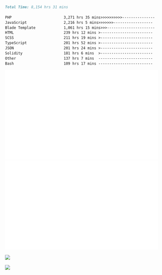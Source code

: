 <!--START_SECTION:waka-->

```markdown
Total Time: 8,154 hrs 31 mins

PHP                        3,271 hrs 35 mins>>>>>>>>>>---------------   39.46 %
JavaScript                 2,216 hrs 5 mins>>>>>>>------------------   26.73 %
Blade Template             1,061 hrs 15 mins>>>----------------------   12.80 %
HTML                       239 hrs 12 mins >------------------------   02.88 %
SCSS                       211 hrs 19 mins >------------------------   02.55 %
TypeScript                 201 hrs 52 mins >------------------------   02.43 %
JSON                       201 hrs 24 mins >------------------------   02.43 %
Solidity                   181 hrs 6 mins  >------------------------   02.18 %
Other                      137 hrs 7 mins  -------------------------   01.65 %
Bash                       109 hrs 17 mins -------------------------   01.32 %
```

<!--END_SECTION:waka-->

![](https://raw.githubusercontent.com/DrMaxis/github-stats-transparent/output/generated/overview.svg)
![](https://raw.githubusercontent.com/DrMaxis/github-stats-transparent/output/generated/languages.svg)

![](https://git-readme-stats-drmaxis-projects.vercel.app/api?username=drmaxis&show_icons=true&theme=outrun&count_private=true&show=reviews,discussions_started,discussions_answered,prs_merged,prs_merged_percentage&custom_title=2024%20Github%20Rank)
 
<a href="https://count.getloli.com/"><img src="https://count.getloli.com/get/@:maxis-the-alchemist?theme=rule34"></a>
<!-- https://count.getloli.com/get/@alchemist?theme=rule34 -->
<br>
